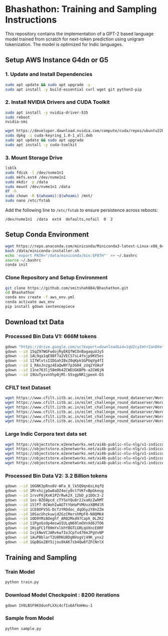 # Bhashathon: Training and Sampling Instructions

This repository contains the implementation of a GPT-2 based language model trained from scratch for next-token prediction using unigram tokenization. The model is optimized for Indic languages.

## Setup AWS Instance G4dn or G5

### 1. Update and Install Dependencies
```bash
sudo apt update && sudo apt upgrade -y
sudo apt install -y build-essential curl wget git python3-pip
```

### 2. Install NVIDIA Drivers and CUDA Toolkit
```bash
sudo apt install -y nvidia-driver-535
sudo reboot
nvidia-smi

wget https://developer.download.nvidia.com/compute/cuda/repos/ubuntu2204/x86_64/cuda-keyring_1.0-1_all.deb
sudo dpkg -i cuda-keyring_1.0-1_all.deb
sudo apt update && sudo apt upgrade
sudo apt install -y cuda-toolkit
```

### 3. Mount Storage Drive
```bash
lsblk
sudo fdisk -l /dev/nvme1n1
sudo mkfs.ext4 /dev/nvme1n1
sudo mkdir -p /data
sudo mount /dev/nvme1n1 /data
df -h
sudo chown -R $(whoami):$(whoami) /mnt/
sudo nano /etc/fstab
```
Add the following line to `/etc/fstab` to ensure persistence across reboots:
```
/dev/nvme1n1  /data  ext4  defaults,nofail  0  2
```

## Setup Conda Environment
```bash
wget https://repo.anaconda.com/miniconda/Miniconda3-latest-Linux-x86_64.sh -O /mnt/data/miniconda-installer.sh
bash /data/miniconda-installer.sh
echo 'export PATH="/data/miniconda/bin:$PATH"' >> ~/.bashrc
source ~/.bashrc
conda init
```

### Clone Repository and Setup Environment
```bash
git clone https://github.com/smitshah084/Bhashathon.git
cd Bhashathon
conda env create -f aws_env.yml
conda activate aws_env
pip install gdown sentencepiece 
```

## Download txt Data

### Processed Bin Data V1: 666M tokens
```bash
gdown "https://drive.google.com/uc?export=download&id=1qU2cyImtr2anDXefYvxaPw1GD6tOojng"
gdown --id 15qZ97WGFwdojRyEKQfWCOnBagaquUJy5
gdown --id 1AL9qa1qE98F7a2VECS7sL4fojp9KV5es
gdown --id 1I7WlvtsIIDGahIBxZ0qKpkSGPUqVg4fI
gdown --id 1_RAxJnzgz4EaQwNY7p3G04_zUq2YUAsF
gdown --id 11ne763lj58m9b4ZCWEUGKBPb-a2CW8jN
gdown --id 19UuTyxvnVhp0jMl-55sgpNR1jpeeX-D3
```

### CFILT text Dataset
```bash
wget https://www.cfilt.iitb.ac.in/eilmt_challenge_round_dataserver/Word_prediction_bpcc_dataset/train.guj_Gujr
wget https://www.cfilt.iitb.ac.in/eilmt_challenge_round_dataserver/Word_prediction_bpcc_dataset/train.hin_Deva
wget https://www.cfilt.iitb.ac.in/eilmt_challenge_round_dataserver/Word_prediction_bpcc_dataset/train.kan_Knda
wget https://www.cfilt.iitb.ac.in/eilmt_challenge_round_dataserver/Word_prediction_bpcc_dataset/train.mal_Mlym
wget https://www.cfilt.iitb.ac.in/eilmt_challenge_round_dataserver/Word_prediction_bpcc_dataset/train.mar_Deva
wget https://www.cfilt.iitb.ac.in/eilmt_challenge_round_dataserver/Word_prediction_bpcc_dataset/train.ory_Orya
```

### Large Indic Corpora text data set
```bash
wget https://objectstore.e2enetworks.net/ai4b-public-nlu-nlg/v1-indiccorp/hi.txt
wget https://objectstore.e2enetworks.net/ai4b-public-nlu-nlg/v1-indiccorp/mr.txt
wget https://objectstore.e2enetworks.net/ai4b-public-nlu-nlg/v1-indiccorp/ml.txt
wget https://objectstore.e2enetworks.net/ai4b-public-nlu-nlg/v1-indiccorp/kn.txt
wget https://objectstore.e2enetworks.net/ai4b-public-nlu-nlg/v1-indiccorp/gu.txt
```

### Processed Bin Data V2: 3.2 Billion tokens
```bash
gdown --id 16GNK3pRnx8V-WFa_8_lk5Q9qn6sLXqfQ
gdown --id 1MrxhijpGw8aDZ4ecy0ct7VKfvBpGkeug
gdown --id 1rvvF6jKxK1PZrRwk2X_12bD_p1DOc3-2
gdown --id 1os-BZ68pcd_cTYSoYQu8r2JxaHiZwRMT
gdown --id 1SlP7-BCWohIwAGTtYbHaPVMUvzXBM4lR
gdown --id 1CE0OFV5G-DcfzYROdoc_dqOGyzY8nZZm
gdown --id 10SacUhzkuwjd2GzCMershMpF0-N8QMK4
gdown --id 1OD9YMz8Oeghf_ARQ2Mxd97Caph_0LZK2
gdown --id 11PgoGsOp4mswUIULqN69lmOVnXd6JTO6
gdown --id 1HigFC1f00mYxlkhYBGTLGRLqUXncE8RF
gdown --id 1vjkNwVCJARvkwfIoJCpfu476mJPgVvNP
gdown --id 1AuPBblarT2U8RKU8DgNVogVj49K_ynx2
gdown --id 1GpBGx2BY5ijou9kAK7sb4Qw8fZFCNnlX
```

## Training and Sampling

### Train Model
```bash
python train.py
```

### Download Model Checkpoint : 8200 iterations
``` bash
gdown 1V0LBSF9KOdunFLXXc4cfIu6AfkmHmu-1
```

### Sample from Model
```bash
python sample.py
```
